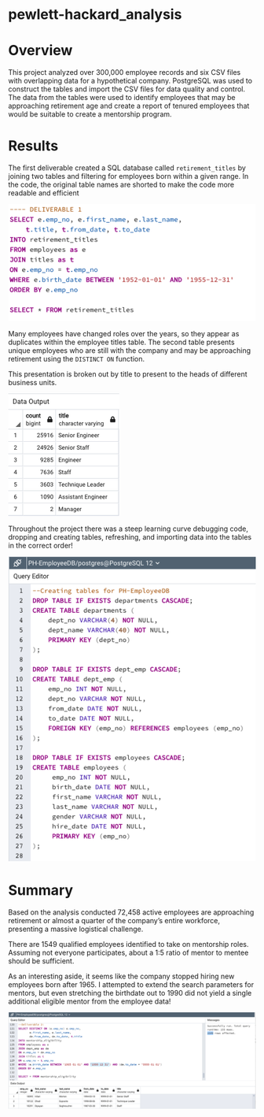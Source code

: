 # pewlett-hackard_analysis

# Overview

This project analyzed over 300,000 employee records and six CSV files with overlapping data for a hypothetical company.  PostgreSQL was used to construct the tables and import the CSV files for data quality and control.  The data from the tables were used to identify employees that may be approaching retirement age and create a report of tenured employees that would be suitable to create a mentorship program.  


# Results 

The first deliverable created a SQL database called `retirement_titles` by joining two tables and filtering for employees born within a given range.  In the code, the original table names are shorted to make the code more readable and efficient

![deliverable1](images/deliverable1.png)

Many employees have changed roles over the years, so they appear as duplicates within the employee titles table.  The second table presents unique employees who are still with the company and may be approaching retirement using the `DISTINCT ON` function.  

This presentation is broken out by title to present to the heads of different business units.  

![titles](images/titles.png)

Throughout the project there was a steep learning curve debugging code, dropping and creating tables, refreshing, and importing data into the tables in the correct order!  

![create_tables](images/create_tables.png)

# Summary 

Based on the analysis conducted 72,458 active employees are approaching retirement or almost a quarter of the company’s entire workforce, presenting a massive logistical challenge.  


There are 1549 qualified employees identified to take on mentorship roles.  Assuming not everyone participates, about a 1:5 ratio of mentor to mentee should be sufficient.  

As an interesting aside, it seems like the company stopped hiring new employees born after 1965.  I attempted to extend the search parameters for mentors, but even stretching the birthdate out to 1990 did not yield a single additional eligible mentor from the employee data!  

![1965](images/19651.png)
